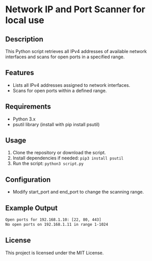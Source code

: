 # Network IP and Port Scanner for local use

## Description

This Python script retrieves all IPv4 addresses of available network interfaces
and scans for open ports in a specified range.

## Features

- Lists all IPv4 addresses assigned to network interfaces.
- Scans for open ports within a defined range.

## Requirements

- Python 3.x
- psutil library (install with pip install psutil)

## Usage

 1. Clone the repository or download the script.
 2. Install dependencies if needed:
    `pip3 install psutil`
 3. Run the script:
    `python3 script.py`

## Configuration

- Modify start_port and end_port to change the scanning range.

## Example Output

```sh
Open ports for 192.168.1.10: [22, 80, 443]
No open ports on 192.168.1.11 in range 1-1024
```

## License

This project is licensed under the MIT License.
